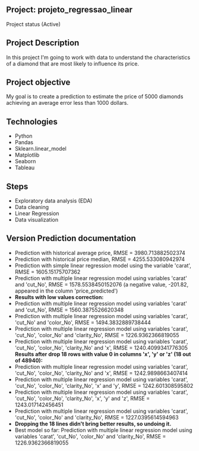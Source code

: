 ## Project:  projeto_regressao_linear
  Project status (Active)
  
## Project Description
  In this project I'm going to work with data to understand the characteristics of a diamond that are most likely to influence its price. 
  
## Project objective
  My goal is to create a prediction to estimate the price of 5000 diamonds achieving an average error less than 1000 dollars.
  
## Technologies 
  - Python
  - Pandas
  - Sklearn.linear_model
  - Matplotlib
  - Seaborn
  - Tableau

## Steps
  - Exploratory data analysis (EDA)
  - Data cleaning
  - Linear Regression
  - Data visualization
  
## Version Prediction documentation
  - Prediction with historical average price, RMSE = 3980.713882502374
  - Prediction with historical price median, RMSE = 4255.533080942974
  - Prediction with simple linear regression model using the variable 'carat', RMSE = 1605.15175707362
  - Prediction with multiple linear regression model using variables 'carat' and 'cut_No', RMSE = 1578.5538450152076 (a negative value, -201.82, appeared in the column 'price_predicted')
  - **Results with low values correction:**
  - Prediction with multiple linear regression model using variables 'carat' and 'cut_No', RMSE = 1560.3875526620348
  - Prediction with multiple linear regression model using variables 'carat', 'cut_No' and 'color_No', RMSE = 1494.3832889738444
  - Prediction with multiple linear regression model using variables 'carat', 'cut_No', 'color_No' and 'clarity_No', RMSE = 1226.9362366819055
  - Prediction with multiple linear regression model using variables 'carat', 'cut_No', 'color_No', 'clarity_No' and 'x', RMSE = 1240.4099341776305
    **Results after drop 18 rows with value 0 in columns 'x', 'y' or 'z' (18 out of 48940):**
  - Prediction with multiple linear regression model using variables 'carat', 'cut_No', 'color_No', 'clarity_No' and 'x', RMSE = 1242.9898663407414
  - Prediction with multiple linear regression model using variables 'carat', 'cut_No', 'color_No', 'clarity_No', 'x' and 'y', RMSE = 1242.601308595802
  - Prediction with multiple linear regression model using variables 'carat', 'cut_No', 'color_No', 'clarity_No', 'x', 'y' and 'z', RMSE = 1243.017142456451
  - Prediction with multiple linear regression model using variables 'carat', 'cut_No', 'color_No' and 'clarity_No', RMSE = 1227.0395614594963
  - **Dropping the 18 lines didn't bring better results, so undoing it.**
  - Best model so far: Prediction with multiple linear regression model using variables 'carat', 'cut_No', 'color_No' and 'clarity_No', RMSE = 1226.9362366819055
